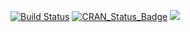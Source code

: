 [![Build Status](https://travis-ci.com/jdwor/mmdt.svg?branch=master)](https://travis-ci.org/jdwor/mmdt)
[![CRAN_Status_Badge](http://www.r-pkg.org/badges/version/mmdt)](https://cran.rstudio.com/web/packages/mmdt/index.html)
[![](http://cranlogs.r-pkg.org/badges/grand-total/mmdt)](https://cran.rstudio.com/web/packages/mmdt/index.html)
